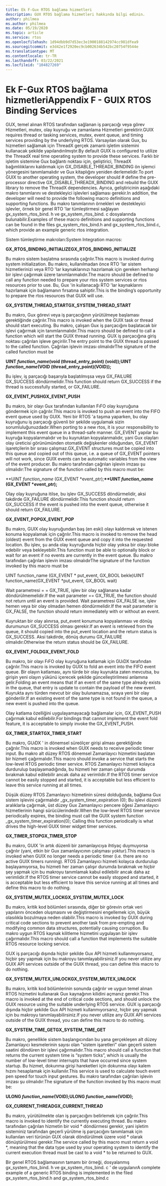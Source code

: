 ```yaml
---
title: Ek F-Gux RTOS bağlama hizmetleri
description: GUX RTOS bağlama hizmetleri hakkında bilgi edinin.
author: philmea
ms.author: philmea
ms.date: 05/19/2020
ms.topic: article
ms.service: rtos
ms.openlocfilehash: 1d94dbb9d7d53ec3e1900188142974cc981dfea9
ms.sourcegitcommit: e3d42e1f2920ec9cb002634b542bc20754f9544e
ms.translationtype: MT
ms.contentlocale: tr-TR
ms.lasthandoff: 03/22/2021
ms.locfileid: "104827269"
---
```

# <a name="appendix-f---guix-rtos-binding-services"></a><span data-ttu-id="e18d1-103">Ek F-Gux RTOS bağlama hizmetleri</span><span class="sxs-lookup"><span data-stu-id="e18d1-103">Appendix F - GUIX RTOS Binding Services</span></span>

<span data-ttu-id="e18d1-104">GUX, temel alınan RTOS tarafından sağlanan iş parçacığı veya görev Hizmetleri, mutex, olay kuyruğu ve zamanlama Hizmetleri gerektirir.</span><span class="sxs-lookup"><span data-stu-id="e18d1-104">GUIX requires thread or tasking services, mutex, event queue, and timing services providing by the underlying RTOS.</span></span> <span data-ttu-id="e18d1-105">Varsayılan olarak Gux, bu hizmetleri sağlamak için ThreadX gerçek zamanlı işletim sistemini kullanacak şekilde yapılandırılmıştır.</span><span class="sxs-lookup"><span data-stu-id="e18d1-105">By default GUIX is configured to utilize the ThreadX real time operating system to provide these services.</span></span> <span data-ttu-id="e18d1-106">Farklı bir işletim sistemine Gux bağlantı noktası için, geliştirici, ThreadX bağımlılıklarını kaldırmak için GX_DISABLE_THREADX_BINDING ön işlemci yönergesini tanımlamalıdır ve Gux kitaplığını yeniden derlemelidir.</span><span class="sxs-lookup"><span data-stu-id="e18d1-106">To port GUIX to another operating system, the developer should # define the pre-processor directive GX_DISABLE_THREADX_BINDING and rebuild the GUIX library to remove the ThreadX dependencies.</span></span> <span data-ttu-id="e18d1-107">Ayrıca, geliştiricinin aşağıdaki makro tanımlarını ve destekleyici işlevleri sağlaması gerekir.</span><span class="sxs-lookup"><span data-stu-id="e18d1-107">In addition, the developer will need to provide the following macro definitions and supporting functions.</span></span> <span data-ttu-id="e18d1-108">Bu makro tanımlarının örnekleri ve destekleyici işlevler, örnek bir genel RTO 'lar tümleştirmesi sağlayan gx_system_rtos_bind. h ve gx_system_rtos_bind. c dosyalarında bulunabilir.</span><span class="sxs-lookup"><span data-stu-id="e18d1-108">Examples of these macro definitions and supporting functions can be found in the files gx_system_rtos_bind.h and gx_system_rtos_bind.c, which provide an example generic rtos integration.</span></span>

<span data-ttu-id="e18d1-109">Sistem tümleştirme makroları:</span><span class="sxs-lookup"><span data-stu-id="e18d1-109">System Integration macros:</span></span>

<span data-ttu-id="e18d1-110">**GX_RTOS_BINDING_INITIALIZE**</span><span class="sxs-lookup"><span data-stu-id="e18d1-110">**GX_RTOS_BINDING_INITIALIZE**</span></span>

<span data-ttu-id="e18d1-111">Bu makro sistem başlatma sırasında çağrılır.</span><span class="sxs-lookup"><span data-stu-id="e18d1-111">This macro is invoked during system initialization.</span></span> <span data-ttu-id="e18d1-112">Bu makro, kullanılmadan önce RTO 'lar sistem hizmetlerinizi veya RTO 'lar kaynaklarınızı hazırlamak için gereken herhangi bir işlevi çağırmak üzere tanımlanmalıdır.</span><span class="sxs-lookup"><span data-stu-id="e18d1-112">The macro should be defined to call any function needed to prepare your rtos system services or rtos resources prior to use.</span></span> <span data-ttu-id="e18d1-113">Bu, Gux 'in kullanacağı RTO 'lar kaynaklarını hazırlamak için bağlamanın fırsatına sahiptir.</span><span class="sxs-lookup"><span data-stu-id="e18d1-113">This is the binding’s opportunity to prepare the rtos resources that GUIX will use.</span></span>

<span data-ttu-id="e18d1-114">**GX_SYSTEM_THREAD_START**</span><span class="sxs-lookup"><span data-stu-id="e18d1-114">**GX_SYSTEM_THREAD_START**</span></span>

<span data-ttu-id="e18d1-115">Bu makro, Gux görevi veya iş parçacığının yürütülmeye başlaması gerektiğinde çağrılır.</span><span class="sxs-lookup"><span data-stu-id="e18d1-115">This macro is invoked when the GUIX task or thread should start executing.</span></span> <span data-ttu-id="e18d1-116">Bu makro, çalışan Gux iş parçacığını başlatacak bir işlevi çağırmak için tanımlanmalıdır.</span><span class="sxs-lookup"><span data-stu-id="e18d1-116">This macro should be defined to call a function which will start the GUIX thread running.</span></span> <span data-ttu-id="e18d1-117">GUX iş parçacığına giriş noktası çağrılan işleve geçirilir.</span><span class="sxs-lookup"><span data-stu-id="e18d1-117">The entry point to the GUIX thread is passed to the called function.</span></span> <span data-ttu-id="e18d1-118">Çağrılan işlevin imzası olmalıdır</span><span class="sxs-lookup"><span data-stu-id="e18d1-118">The signature of the called function must be</span></span>

<span data-ttu-id="e18d1-119">**UINT *function_name*(void (thread_entry_point) (void));**</span><span class="sxs-lookup"><span data-stu-id="e18d1-119">**UINT *function_name*(VOID (thread_entry_point)(VOID));**</span></span>

<span data-ttu-id="e18d1-120">Bu işlev, iş parçacığı başarıyla başlatılmışsa veya GX_FAILURE GX_SUCCESS döndürmelidir.</span><span class="sxs-lookup"><span data-stu-id="e18d1-120">This function should return GX_SUCCESS if the thread is successfully started, or GX_FAILURE.</span></span>

<span data-ttu-id="e18d1-121">**GX_EVENT_PUSH**</span><span class="sxs-lookup"><span data-stu-id="e18d1-121">**GX_EVENT_PUSH**</span></span>

<span data-ttu-id="e18d1-122">Bu makro, bir olayı Gux tarafından kullanılan FıFO olay kuyruğuna göndermek için çağrılır.</span><span class="sxs-lookup"><span data-stu-id="e18d1-122">This macro is invoked to push an event into the FIFO event queue used by GUIX.</span></span> <span data-ttu-id="e18d1-123">Yeni bir RTOS 'a taşıma yaparken, bu olay kuyruğunu iş parçacığı güvenli bir şekilde uygulamak sizin sorumluluğunuzdadır.</span><span class="sxs-lookup"><span data-stu-id="e18d1-123">When porting to a new rtos, it is your responsibility to implement this event queue in a thread-safe manner.</span></span> <span data-ttu-id="e18d1-124">GX_EVENT yapılar bu kuyruğa kopyalanmalıdır ve bu kuyruktan kopyalanmalıdır, yani Gux olayları olay üreticisi görünümünden otomatik değişkenler olduğundan, GX_EVENT işaretçilerin bir sırası çalışmaz.</span><span class="sxs-lookup"><span data-stu-id="e18d1-124">GX_EVENT structures must be copied into this queue and copied out of this queue, i.e. a queue of GX_EVENT pointers will not work, since GUIX events can be automatic variables from the view of the event producer.</span></span> <span data-ttu-id="e18d1-125">Bu makro tarafından çağrılan işlevin imzası şu olmalıdır:</span><span class="sxs-lookup"><span data-stu-id="e18d1-125">The signature of the function called by this macro must be:</span></span>

<span data-ttu-id="e18d1-126">\**UINT *function_name* (GX_EVENT *event_ptr);**</span><span class="sxs-lookup"><span data-stu-id="e18d1-126">\**UINT *function_name* (GX_EVENT *event_ptr);**</span></span>

<span data-ttu-id="e18d1-127">Olay olay kuyruğuna itilse, bu işlev GX_SUCCESS döndürmelidir, aksi takdirde GX_FAILURE döndürmelidir.</span><span class="sxs-lookup"><span data-stu-id="e18d1-127">This function should return GX_SUCCESS if the event is pushed into the event queue, otherwise it should return GX_FAILURE.</span></span>

<span data-ttu-id="e18d1-128">**GX_EVENT_POP**</span><span class="sxs-lookup"><span data-stu-id="e18d1-128">**GX_EVENT_POP**</span></span>

<span data-ttu-id="e18d1-129">Bu makro, GUIX olay kuyruğundan baş (en eski) olayı kaldırmak ve istenen konuma kopyalamak için çağrılır.</span><span class="sxs-lookup"><span data-stu-id="e18d1-129">This macro is invoked to remove the head (oldest) event from the GUIX event queue and copy it into the requested location.</span></span> <span data-ttu-id="e18d1-130">Bu işlev, şu anda olay kuyruğunda hiçbir olay yoksa bir olayı bloke edebilir veya bekleyebilir.</span><span class="sxs-lookup"><span data-stu-id="e18d1-130">This function must be able to optionally block or wait for an event if no events are currently in the event queue.</span></span> <span data-ttu-id="e18d1-131">Bu makro tarafından çağrılan işlevin imzası olmalıdır</span><span class="sxs-lookup"><span data-stu-id="e18d1-131">The signature of the function invoked by this macro must be</span></span>

<span data-ttu-id="e18d1-132">UINT function_name (GX_EVENT \* put_event, GX_BOOL bekle)</span><span class="sxs-lookup"><span data-stu-id="e18d1-132">UINT function_name(GX_EVENT \*put_event, GX_BOOL wait)</span></span>

<span data-ttu-id="e18d1-133">Wait parametresi = = GX_TRUE, işlev bir olay sağlanana kadar döndürülmemelidir.</span><span class="sxs-lookup"><span data-stu-id="e18d1-133">If the wait parameter == GX_TRUE, the function should not return until an event is provided.</span></span> <span data-ttu-id="e18d1-134">Wait parametresi GX_FALSE ise, işlev hemen veya bir olay olmadan hemen döndürmelidir.</span><span class="sxs-lookup"><span data-stu-id="e18d1-134">If the wait parameter is GX_FALSE, the function should return immediately with or without an event.</span></span>

<span data-ttu-id="e18d1-135">Kuyruktan bir olay alınırsa, put_event konumuna kopyalanması ve dönüş durumunun GX_SUCCESS olması gerekir.</span><span class="sxs-lookup"><span data-stu-id="e18d1-135">If an event is retrieved from the queue, it should copied into the put_event location and the return status is GX_SUCCESS.</span></span> <span data-ttu-id="e18d1-136">Aksi takdirde, dönüş durumu GX_FAILURE olmalıdır.</span><span class="sxs-lookup"><span data-stu-id="e18d1-136">Otherwise the return status should be GX_FAILURE.</span></span>

<span data-ttu-id="e18d1-137">**GX_EVENT_FOLD**</span><span class="sxs-lookup"><span data-stu-id="e18d1-137">**GX_EVENT_FOLD**</span></span>

<span data-ttu-id="e18d1-138">Bu makro, bir olayı FıFO olay kuyruğuna katlamak için GUıDX tarafından çağrılır.</span><span class="sxs-lookup"><span data-stu-id="e18d1-138">This macro is invoked by GUIX to fold an event into the FIFO event queue.</span></span> <span data-ttu-id="e18d1-139">Bir olayın katlaması, aynı türde bir olay kuyrukta zaten mevcutsa, bu girişin yeni olayın yükünü içerecek şekilde güncelleştirilmesi anlamına gelir.</span><span class="sxs-lookup"><span data-stu-id="e18d1-139">Folding an event means that if an event of the same type already exists in the queue, that entry is update to contain the payload of the new event.</span></span> <span data-ttu-id="e18d1-140">Kuyrukta aynı türden mevcut bir olay bulunamazsa, sıraya yeni bir olay gönderilir.</span><span class="sxs-lookup"><span data-stu-id="e18d1-140">If an existing event of the same type is not found in the queue, a new event is pushed into the queue.</span></span> 

<span data-ttu-id="e18d1-141">Olay katlama özelliğini uygulayamayacağı bağlamalar için, GX_EVENT_PUSH çağırmak kabul edilebilir.</span><span class="sxs-lookup"><span data-stu-id="e18d1-141">For bindings that cannot implement the event fold feature, it is acceptable to simply invoke the GX_EVENT_PUSH.</span></span>

<span data-ttu-id="e18d1-142">**GX_TIMER_START**</span><span class="sxs-lookup"><span data-stu-id="e18d1-142">**GX_TIMER_START**</span></span>

<span data-ttu-id="e18d1-143">Bu makro, GUıDX ' in dönemsel süreölçer girişi alması gerektiğinde çağrılır.</span><span class="sxs-lookup"><span data-stu-id="e18d1-143">This macro is invoked when GUIX needs to receive periodic timer input.</span></span> <span data-ttu-id="e18d1-144">Bu makro alt düzey RTOS dönemsel Zamanlayıcı hizmetini başlatan bir hizmeti çağırmalıdır.</span><span class="sxs-lookup"><span data-stu-id="e18d1-144">This macro should invoke a service that starts the low-level RTOS periodic timer service.</span></span> <span data-ttu-id="e18d1-145">RTOS Zamanlayıcı hizmeti kolayca durdurulup başlayamadığında, bu hizmeti her zaman çalışır durumda bırakmak kabul edilebilir ancak daha az verimlidir.</span><span class="sxs-lookup"><span data-stu-id="e18d1-145">If the RTOS timer service cannot be easily stopped and started, it is acceptable but less efficient to leave this service running at all times.</span></span>

<span data-ttu-id="e18d1-146">Düşük düzey RTOS Zamanlayıcı hizmetinin süresi dolduğunda, bağlama Gux sistem işlevini çağırmalıdır _gx_system_timer_expiration (0); Bu işlevi düzenli aralıklarla çağırmak, üst düzey Gux Zamanlayıcı pencere öğesi Zamanlayıcı hizmetlerinin hangi sürücülerindedir.</span><span class="sxs-lookup"><span data-stu-id="e18d1-146">When the low-level RTOS timer service periodically expires, the binding must call the GUIX system function _gx_system_timer_expiration(0); Calling this function periodically is what drives the high-level GUIX timer widget timer services.</span></span>

<span data-ttu-id="e18d1-147">**GX_TIMER_STOP**</span><span class="sxs-lookup"><span data-stu-id="e18d1-147">**GX_TIMER_STOP**</span></span>

<span data-ttu-id="e18d1-148">Bu makro, GUIX 'in artık düzenli bir zamanlayıcıya ihtiyaç duymuyorsa çağrılır (yani, etkin bir Gux zamanlayıcının çalışması yoktur).</span><span class="sxs-lookup"><span data-stu-id="e18d1-148">This macro is invoked when GUIX no longer needs a periodic timer (i.e. there are no active GUIX timers running).</span></span> <span data-ttu-id="e18d1-149">RTOS Zamanlayıcı hizmeti kolayca durdurulup başlayamıyorsa, bu hizmeti her zaman çalışır durumda bırakmak ve hiçbir şey yapmak için bu makroyu tanımlamak kabul edilebilir ancak daha az verimlidir.</span><span class="sxs-lookup"><span data-stu-id="e18d1-149">If the RTOS timer service cannot be easily stopped and started, it is acceptable but less efficient to leave this service running at all times and define this macro to do nothing.</span></span>

<span data-ttu-id="e18d1-150">**GX_SYSTEM_MUTEX_LOCK**</span><span class="sxs-lookup"><span data-stu-id="e18d1-150">**GX_SYSTEM_MUTEX_LOCK**</span></span>

<span data-ttu-id="e18d1-151">Bu makro, kritik kod bölümleri sırasında, diğer bir görevin ortak veri yapılarını önceden oluşmasını ve değiştirmesini engellemek için, büyük olasılıkla bozulmaya neden olabilir.</span><span class="sxs-lookup"><span data-stu-id="e18d1-151">This macro is invoked by GUIX during critical code sections to prevent another task from  pre-empting and modifying common data structures, potentially causing corruption.</span></span> <span data-ttu-id="e18d1-152">Bu makro uygun RTOS kaynak kilitleme hizmetini uygulayan bir işlev çağırmalıdır.</span><span class="sxs-lookup"><span data-stu-id="e18d1-152">This macro should call a function that implements the suitable RTOS resource locking service.</span></span>

<span data-ttu-id="e18d1-153">GUX iş parçacığı dışında hiçbir şekilde Gux API hizmeti kullanmıyorsanız, hiçbir şey yapmak için bu makroyu tanımlayabilirsiniz.</span><span class="sxs-lookup"><span data-stu-id="e18d1-153">If you never utilize any GUIX API services outside of the GUIX thread, you can define this macro to do nothing.</span></span>

<span data-ttu-id="e18d1-154">**GX_SYSTEM_MUTEX_UNLOCK**</span><span class="sxs-lookup"><span data-stu-id="e18d1-154">**GX_SYSTEM_MUTEX_UNLOCK**</span></span>

<span data-ttu-id="e18d1-155">Bu makro, kritik kod bölümlerinin sonunda çağrılır ve uygun temel alınan RTOS hizmetini kullanarak Gux kaynağının kilidini açmanız gerekir.</span><span class="sxs-lookup"><span data-stu-id="e18d1-155">This macro is invoked at the end of critical code sections, and should unlock the GUIX resource using the suitable underlying RTOS service.</span></span> <span data-ttu-id="e18d1-156">GUX iş parçacığı dışında hiçbir şekilde Gux API hizmeti kullanmıyorsanız, hiçbir şey yapmak için bu makroyu tanımlayabilirsiniz.</span><span class="sxs-lookup"><span data-stu-id="e18d1-156">If you never utilize any GUIX API services outside of the GUIX thread, you can define this macro to do nothing.</span></span>

<span data-ttu-id="e18d1-157">**GX_SYSTEM_TIME_GET**</span><span class="sxs-lookup"><span data-stu-id="e18d1-157">**GX_SYSTEM_TIME_GET**</span></span>

<span data-ttu-id="e18d1-158">Bu makro, genellikle sistem başlangıcından bu yana gerçekleşen alt düzey Zamanlayıcı kesmelerinin sayısı olan "sistem işaretleri" olan geçerli sistem saatini döndüren bir işlevi çağırmalıdır.</span><span class="sxs-lookup"><span data-stu-id="e18d1-158">This macro should call a function that returns the current system time is “system ticks”, which is usually the number of low-level timer interrupts that have occurred since system startup.</span></span> <span data-ttu-id="e18d1-159">Bu hizmet, dokunma girişi hareketleri için dokunma olayı kalem hızını hesaplamak için kullanılır.</span><span class="sxs-lookup"><span data-stu-id="e18d1-159">This service is used to calculate touch event pen speed for touch input gestures.</span></span> <span data-ttu-id="e18d1-160">Bu makro tarafından çağrılan işlevin imzası şu olmalıdır:</span><span class="sxs-lookup"><span data-stu-id="e18d1-160">The signature of the function invoked by this macro must be:</span></span>

<span data-ttu-id="e18d1-161">**ULONG *function_name*(VOID);**</span><span class="sxs-lookup"><span data-stu-id="e18d1-161">**ULONG *function_name*(VOID);**</span></span>

<span data-ttu-id="e18d1-162">**GX_CURRENT_THREAD**</span><span class="sxs-lookup"><span data-stu-id="e18d1-162">**GX_CURRENT_THREAD**</span></span>

<span data-ttu-id="e18d1-163">Bu makro, yürütülmekte olan iş parçacığını belirlemek için çağrılır.</span><span class="sxs-lookup"><span data-stu-id="e18d1-163">This macro is invoked to identify the currently executing thread.</span></span> <span data-ttu-id="e18d1-164">Bu makro tarafından çağrılan hizmetin bir void \* döndürmesi gerekir, yani işletim sisteminiz tarafından geçerli yürütme iş parçacığını tanımlamak için kullanılan veri türünün GUX olarak döndürülmek üzere void \* olarak dönüştürülmesi gerekir.</span><span class="sxs-lookup"><span data-stu-id="e18d1-164">The service called by this macro must return a void \*, meaning that the data type used by your operating system to identify the current execution thread must be cast to a void \* to be returned to GUX.</span></span>

<span data-ttu-id="e18d1-165">Bir genel RTOS bağlamasının tamamı bir örneği, dosyalanmış gx_system_rtos_bind. h ve gx_system_rtos_bind. c ' de uygulanır</span><span class="sxs-lookup"><span data-stu-id="e18d1-165">A complete example of a generic RTOS binding is implemented in the filed gx_system_rtos_bind.h and gx_system_rtos_bind.c</span></span>
